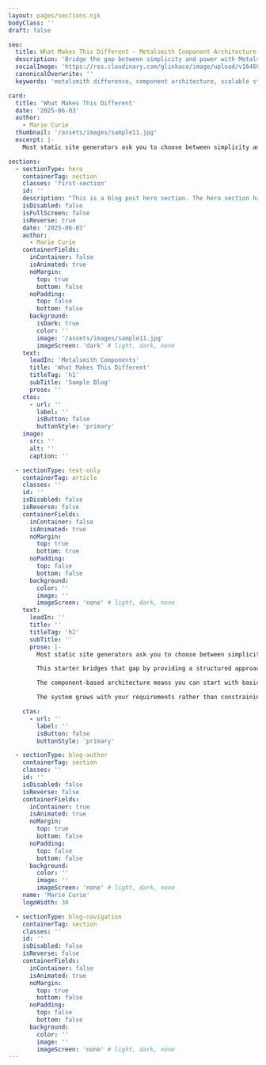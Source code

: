```yaml
---
layout: pages/sections.njk
bodyClass: ''
draft: false

seo:
  title: What Makes This Different - Metalsmith Component Architecture
  description: 'Bridge the gap between simplicity and power with Metalsmith components. A scalable architecture that grows with your requirements while maintaining true component encapsulation.'
  socialImage: 'https://res.cloudinary.com/glinkaco/image/upload/v1646849499/tgc2022/social_yitz6j.png'
  canonicalOverwrite: ''
  keywords: 'metalsmith difference, component architecture, scalable static sites, component encapsulation, progressive enhancement, static site scalability, modular architecture'

card:
  title: 'What Makes This Different'
  date: '2025-06-03'
  author:
    - Marie Curie
  thumbnail: '/assets/images/sample11.jpg'
  excerpt: |-
    Most static site generators ask you to choose between simplicity and power. This starter bridges that gap by providing a structured approach that scales naturally.

sections:
  - sectionType: hero
    containerTag: section
    classes: 'first-section'
    id: ''
    description: "This is a blog post hero section. The hero section has a class of 'blog-hero'."
    isDisabled: false
    isFullScreen: false
    isReverse: true
    date: '2025-06-03'
    author:
      - Marie Curie
    containerFields:
      inContainer: false
      isAnimated: true
      noMargin:
        top: true
        bottom: false
      noPadding:
        top: false
        bottom: false
      background:
        isDark: true
        color: ''
        image: '/assets/images/sample11.jpg'
        imageScreen: 'dark' # light, dark, none
    text:
      leadIn: 'Metalsmith Components'
      title: 'What Makes This Different'
      titleTag: 'h1'
      subTitle: 'Sample Blog'
      prose: ''
    ctas:
      - url: ''
        label: ''
        isButton: false
        buttonStyle: 'primary'
    image:
      src: ''
      alt: ''
      caption: ''

  - sectionType: text-only
    containerTag: article
    classes: ''
    id: ''
    isDisabled: false
    isReverse: false
    containerFields:
      inContainer: false
      isAnimated: true
      noMargin:
        top: true
        bottom: true
      noPadding:
        top: false
        bottom: false
      background:
        color: ''
        image: ''
        imageScreen: 'none' # light, dark, none
    text:
      leadIn: ''
      title: ''
      titleTag: 'h2'
      subTitle: ''
      prose: |-
        Most static site generators ask you to choose between simplicity and power. Simple setups work well for basic sites but become limiting as requirements grow. Powerful configurations often require deep technical knowledge that intimidates content creators.

        This starter bridges that gap by providing a structured approach that scales naturally. Simple sites can be built with minimal configuration. Complex sites benefit from the same architectural patterns without requiring fundamental changes to the approach.

        The component-based architecture means you can start with basic sections and progressively enhance them as your needs evolve. Add new component types when you need them. Extend existing components with additional properties. Each component can include its own CSS and JavaScript, with automatic dependency resolution ensuring everything loads in the correct order without manual intervention.

        The system grows with your requirements rather than constraining them. Components remain truly encapsulated, preventing the asset management complexity that often emerges as component-based sites scale. No more hunting through stylesheets to find the CSS affecting a particular component, or worrying about JavaScript conflicts between different sections.

    ctas:
      - url: ''
        label: ''
        isButton: false
        buttonStyle: 'primary'

  - sectionType: blog-author
    containerTag: section
    classes: ''
    id: ''
    isDisabled: false
    isReverse: false
    containerFields:
      inContainer: true
      isAnimated: true
      noMargin:
        top: true
        bottom: false
      noPadding:
        top: false
        bottom: false
      background:
        color: ''
        image: ''
        imageScreen: 'none' # light, dark, none
    name: 'Marie Curie'
    logoWidth: 30

  - sectionType: blog-navigation
    containerTag: section
    classes: ''
    id: ''
    isDisabled: false
    isReverse: false
    containerFields:
      inContainer: false
      isAnimated: true
      noMargin:
        top: true
        bottom: false
      noPadding:
        top: false
        bottom: false
      background:
        color: ''
        image: ''
        imageScreen: 'none' # light, dark, none
---
```

